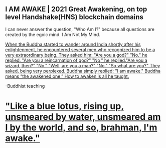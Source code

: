 ## I AM AWAKE | 2021 Great Awakening, on top level Handshake(HNS) blockchain domains

I can never answer the question, "Who Am I?" because all questions are created by the egoic mind. I Am Not My Mind.

[When the Buddha started to wander around India shortly after his enlightenment, he encountered several men who recognized him to be a very extraordinary being. They asked him: "Are you a god?" "No," he replied. "Are you a reincarnation of god?" "No," he replied."Are you a wizard, then?" "No." "Well, are you a man?" "No." "So what are you?" They asked, being very perplexed.  Buddha simply replied: "I am awake." Buddha means “the awakened one.” How to awaken is all he taught.](https://college.uchicago.edu/news/student-stories/i-am-awake#:~:text=Buddha%20simply%20replied%3A%20"I%20am,awaken%20is%20all%20he%20taught.&text=It%20was%20in%20search%20of,five%20centuries%20after%20Buddha%27s%20enlightenment)

-Buddhist teaching

# ["Like a blue lotus, rising up, unsmeared by water, unsmeared am I by the world, and so, brahman, I'm awake."](https://www.accesstoinsight.org/tipitaka/an/an04/an04.036.than.html)
